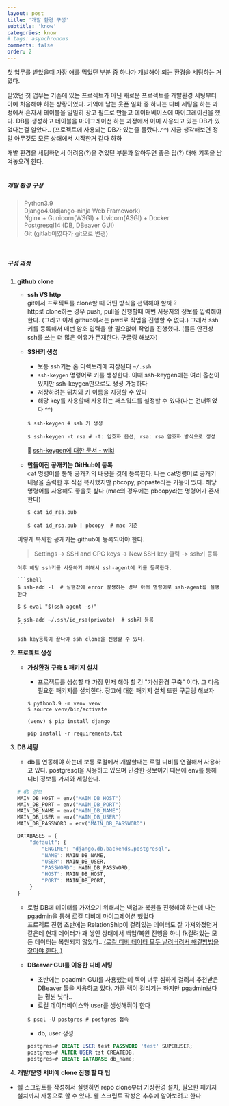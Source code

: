```yaml
---
layout: post
title: '개발 환경 구성'
subtitle: 'know'
categories: know
# tags: asynchronous
comments: false
order: 2
---
```



첫 업무를 받았을때 가장 애를 먹었던 부분 중 하나가 개발해야 되는 환경을 세팅하는 거였다. <br>
 
받았던 첫 업무는 기존에 있는 프로젝트가 아닌 새로운 프로젝트를 개발환경 세팅부터 아예 처음해야 하는 상황이였다. 기억에 남는 웃픈 일화 중 하나는 디비 세팅을 하는 과정에서 혼자서 테이블을 일일히 장고 필드로 만들고 데이터베이스에 마이그레이션을 했다. 
DB를 생성하고 테이블을 마이그레이션 하는 과정에서 이미 사용되고 있는 DB가 있었다는걸 알았다.. (프로젝트에 사용되는 DB가 있는줄 몰랐다..^^) 지금 생각해보면 정말 아무것도 모른 상태에서 시작한거 같다 하하 <br>

개발 환경을 세팅하면서 어려움(?)을 겪었던 부분과 알아두면 좋은 팁(?) 대해 기록을 남겨놓으려 한다. <br><br>


##### 개발 환경 구성 
> Python3.9   
> Django4.0(django-ninja Web Framework)    
> Nginx + Gunicorn(WSGI) + Uvicorn(ASGI) + Docker    
> Postgresql14 (DB, DBeaver GUI)    
> Git (gitlab이였다가 git으로 변경)

<br>

##### 구성 과정

1. __github clone__     
    - __ssh VS http__   
    git에서 프로젝트를 clone할 때 어떤 방식을 선택해야 할까 ?   
    http로 clone하는 경우 push, pull을 진행할때 매번 사용자의 정보를 입력해야 한다. (그리고 이제 github에서는 pwd로 작업을 진행할 수 없다.) 그래서 ssh키를 등록해서 매번 암호 입력을 할 필요없이 작업을 진행했다. (물론 안전상 ssh를 쓰는 더 많은 이유가 존재한다. 구글링 해보자)

    - __SSH키 생성__   
       - 보통 ssh키는 홈 디렉토리에 저장된다 ```~/.ssh```   
       - ```ssh-keygen``` 명령어로 키를 생성한다. 이때 ssh-keygen에는 여러 옵션이 있지만 ssh-keygen만으로도 생성 가능하다    
       - 저장하려는 위치와 키 이름을 지정할 수 있다   
       - 해당 key를 사용할때 사용하는 패스워드를 설정할 수 있다(나는 건너뛰었다 ^^)  

       ```shell
       $ ssh-keygen # ssh 키 생성

       $ ssh-keygen -t rsa # -t: 암호화 옵션, rsa: rsa 암호화 방식으로 생성
       ```

       🔺 [ssh-keygen에 대한 문서 - wiki](https://zetawiki.com/wiki/%EB%A6%AC%EB%88%85%EC%8A%A4_ssh-keygen)

    - __만들어진 공개키는 GitHub에 등록__   
    cat 명령어를 통해 공개키의 내용을 깃에 등록한다. 나는 cat명령어로 공개키 내용을 출력한 후 직접 복사했지만 pbcopy, pbpaste라는 기능이 있다. 해당 명령어를 사용해도 좋을듯 싶다 (mac의 경우에는 pbcopy라는 명령어가 존재한다)
       ```shell
       $ cat id_rsa.pub

       $ cat id_rsa.pub | pbcopy  # mac 기준
       ```
    이렇게 복사한 공개키는 github에 등록되어야 한다. 
    > Settings -> SSH and GPG keys -> New SSH key 클릭 -> ssh키 등록

       이후 해당 ssh키를 사용하기 위해서 ssh-agent에 키를 등록한다.
       
       ```shell
       $ ssh-add -l  # 실행값에 error 발생하는 경우 아래 명령어로 ssh-agent를 실행한다

       $ $ eval "$(ssh-agent -s)"

       $ ssh-add ~/.ssh/id_rsa(private)  # ssh키 등록
       ```
    
       ssh key등록이 끝나야 ssh clone을 진행할 수 있다.


2. __프로젝트 생성__   
    - __가상환경 구축 & 패키지 설치__
        - 프로젝트를 생성할 때 가장 먼저 해야 할 건 "가상환경 구축" 이다. 그 다음 필요한 패키지를 설치한다. 장고에 대한 패키지 설치 또한 구글링 해보자

      ```shell
      $ python3.9 -m venv venv
      $ source venv/bin/activate
      
      (venv) $ pip install django
      ```
   
 
        ```shell
        pip install -r requirements.txt
        ```

3. __DB 세팅__   
    - db를 연동해야 하는데 보통 로컬에서 개발할때는 로컬 디비를 연결해서 사용하고 있다. postgresql을 사용하고 있으며 민감한 정보이기 때문에 env를 통해 디비 정보를 가져와 세팅한다.

    ```python
    # db 정보
    MAIN_DB_HOST = env("MAIN_DB_HOST")
    MAIN_DB_PORT = env("MAIN_DB_PORT")
    MAIN_DB_NAME = env("MAIN_DB_NAME")
    MAIN_DB_USER = env("MAIN_DB_USER")
    MAIN_DB_PASSWORD = env("MAIN_DB_PASSWORD")

    DATABASES = {
        "default": {
            "ENGINE": "django.db.backends.postgresql",
            "NAME": MAIN_DB_NAME,
            "USER": MAIN_DB_USER,
            "PASSWORD": MAIN_DB_PASSWORD,
            "HOST": MAIN_DB_HOST,
            "PORT": MAIN_DB_PORT,
        }
    }
    ```
    - 로컬 DB에 데이터를 가져오기 위해서는 백업과 복원을 진행해야 하는데 나는 pgadmin을 통해 로컬 디비에 마이그레이션 했었다    
    프로젝트 진행 초반에는 RelationShip이 걸려있는 데이터도 잘 가져와졌던거 같은데 현재 데이터가 꽤 쌓인 상태에서 백업/복원 진행을 하니 fk걸려있는 모든 데이터는 복원되지 않았다.. [(로컬 디비 데이터 모두 날려버려서 해결방법을 찾아야 한다..)](https://heejung-gjt.github.io/know/2022/10/27/sql1/)
    
    - __DBeaver GUI를 이용한 디비 세팅__   
        - 초반에는 pgadmin GUI를 사용했는데 렉이 너무 심하게 걸려서 추천받은 DBeaver 툴을 사용하고 있다. 가끔 렉이 걸리기는 하지만 pgadmin보다는 훨씬 낫다..   
        - 로컬 데이터베이스와 user를 생성해줘야 한다
        ```shell
        $ psql -U postgres # postgres 접속
        ```
        - db, user 생성
        ```sql
        postgres=# CREATE USER test PASSWORD 'test' SUPERUSER;
        postgres=# ALTER USER tst CREATEDB;
        postgres=# CREATE DATABASE db_name;
        ```    

4. __개발/운영 서버에 clone 진행 할 때 팁__
- 쉘 스크립트를 작성해서 실행하면 repo clone부터 가상환경 설치, 필요한 패키지 설치까지 자동으로 할 수 있다. 쉘 스크립트 작성은 추후에 알아보려고 한다 